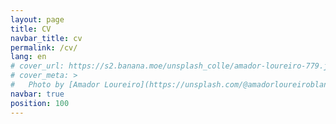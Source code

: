 ```yaml
---
layout: page
title: CV
navbar_title: cv
permalink: /cv/
lang: en
# cover_url: https://s2.banana.moe/unsplash_colle/amador-loureiro-779.jpg
# cover_meta: >
#   Photo by [Amador Loureiro](https://unsplash.com/@amadorloureiroblanco)
navbar: true
position: 100
---
```





<!-- <div class="credits">
  Website theme: KAGAMI, made with <i class="icon-heart"></i> by Kamikat
</div> -->
